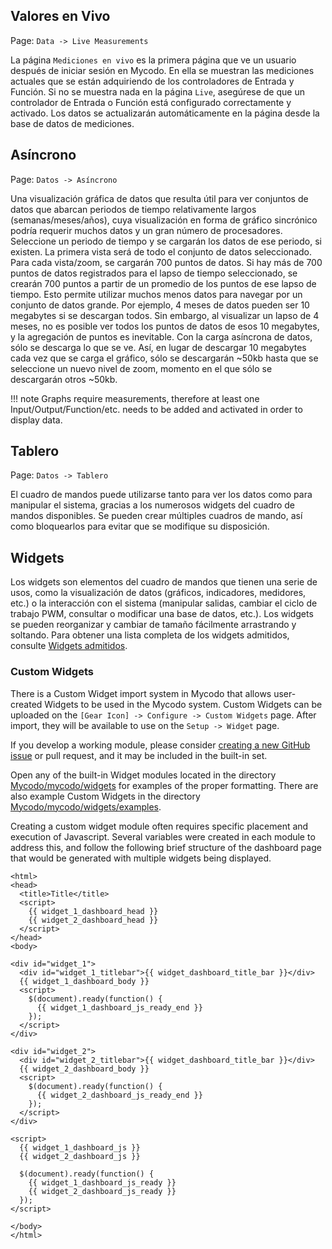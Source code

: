## Valores en Vivo

Page\: `Data -> Live Measurements`

La página `Mediciones en vivo` es la primera página que ve un usuario después de iniciar sesión en Mycodo. En ella se muestran las mediciones actuales que se están adquiriendo de los controladores de Entrada y Función. Si no se muestra nada en la página `Live`, asegúrese de que un controlador de Entrada o Función está configurado correctamente y activado. Los datos se actualizarán automáticamente en la página desde la base de datos de mediciones.

## Asíncrono

Page\: `Datos -> Asíncrono`

Una visualización gráfica de datos que resulta útil para ver conjuntos de datos que abarcan periodos de tiempo relativamente largos (semanas/meses/años), cuya visualización en forma de gráfico sincrónico podría requerir muchos datos y un gran número de procesadores. Seleccione un periodo de tiempo y se cargarán los datos de ese periodo, si existen. La primera vista será de todo el conjunto de datos seleccionado. Para cada vista/zoom, se cargarán 700 puntos de datos. Si hay más de 700 puntos de datos registrados para el lapso de tiempo seleccionado, se crearán 700 puntos a partir de un promedio de los puntos de ese lapso de tiempo. Esto permite utilizar muchos menos datos para navegar por un conjunto de datos grande. Por ejemplo, 4 meses de datos pueden ser 10 megabytes si se descargan todos. Sin embargo, al visualizar un lapso de 4 meses, no es posible ver todos los puntos de datos de esos 10 megabytes, y la agregación de puntos es inevitable. Con la carga asíncrona de datos, sólo se descarga lo que se ve. Así, en lugar de descargar 10 megabytes cada vez que se carga el gráfico, sólo se descargarán ~50kb hasta que se seleccione un nuevo nivel de zoom, momento en el que sólo se descargarán otros ~50kb.

!!! note
    Graphs require measurements, therefore at least one Input/Output/Function/etc. needs to be added and activated in order to display data.

## Tablero

Page\: `Datos -> Tablero`

El cuadro de mandos puede utilizarse tanto para ver los datos como para manipular el sistema, gracias a los numerosos widgets del cuadro de mandos disponibles. Se pueden crear múltiples cuadros de mando, así como bloquearlos para evitar que se modifique su disposición.

## Widgets

Los widgets son elementos del cuadro de mandos que tienen una serie de usos, como la visualización de datos (gráficos, indicadores, medidores, etc.) o la interacción con el sistema (manipular salidas, cambiar el ciclo de trabajo PWM, consultar o modificar una base de datos, etc.). Los widgets se pueden reorganizar y cambiar de tamaño fácilmente arrastrando y soltando. Para obtener una lista completa de los widgets admitidos, consulte [Widgets admitidos](Supported-Widgets.md).

### Custom Widgets

There is a Custom Widget import system in Mycodo that allows user-created Widgets to be used in the Mycodo system. Custom Widgets can be uploaded on the `[Gear Icon] -> Configure -> Custom Widgets` page. After import, they will be available to use on the `Setup -> Widget` page.

If you develop a working module, please consider [creating a new GitHub issue](https://github.com/kizniche/Mycodo/issues/new?assignees=&labels=&template=feature-request.md&title=New%20Module) or pull request, and it may be included in the built-in set.

Open any of the built-in Widget modules located in the directory [Mycodo/mycodo/widgets](https://github.com/kizniche/Mycodo/tree/master/mycodo/widgets/) for examples of the proper formatting. There are also example Custom Widgets in the directory [Mycodo/mycodo/widgets/examples](https://github.com/kizniche/Mycodo/tree/master/mycodo/widgets/examples).

Creating a custom widget module often requires specific placement and execution of Javascript. Several variables were created in each module to address this, and follow the following brief structure of the dashboard page that would be generated with multiple widgets being displayed.

```angular2html
<html>
<head>
  <title>Title</title>
  <script>
    {{ widget_1_dashboard_head }}
    {{ widget_2_dashboard_head }}
  </script>
</head>
<body>

<div id="widget_1">
  <div id="widget_1_titlebar">{{ widget_dashboard_title_bar }}</div>
  {{ widget_1_dashboard_body }}
  <script>
    $(document).ready(function() {
      {{ widget_1_dashboard_js_ready_end }}
    });
  </script>
</div>

<div id="widget_2">
  <div id="widget_2_titlebar">{{ widget_dashboard_title_bar }}</div>
  {{ widget_2_dashboard_body }}
  <script>
    $(document).ready(function() {
      {{ widget_2_dashboard_js_ready_end }}
    });
  </script>
</div>

<script>
  {{ widget_1_dashboard_js }}
  {{ widget_2_dashboard_js }}

  $(document).ready(function() {
    {{ widget_1_dashboard_js_ready }}
    {{ widget_2_dashboard_js_ready }}
  });
</script>

</body>
</html>
```
